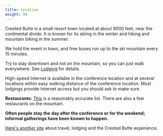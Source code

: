 ```yaml
---
title: Location
weight: 90
---
```


Crested Butte is a small resort town located at about 9000 feet, near
the continental divide. It is known for its skiing in the winter and
hiking and mountain biking in the summer.

<!-- -   [Photos](http://mindviewllc.com/Seminars/Locations/CrestedButte/MoreCrestedButtePhotos.html) -->

We hold the event in town, and free buses run up to the ski mountain
every 15 minutes.

Try to stay downtown and not on the mountain, so you can just walk everywhere.
See <a href = "/lodging">Lodging</a> for details.

High-speed Internet is available in the conference location and at
several locations within easy walking distance of the conference
location. Most lodgings provide Internet access but you should ask to
make sure.

**Restaurants:**
[This](http://www.downtowncrestedbutte.com/restaurants-in-crested-butte/)
is a reasonably accurate list. There are also a few restaurants on the
mountain.

**Often people stay the day after the conference or for the weekend;
informal gatherings have been known to happen.**

[Here's another site](http://travelcrestedbutte.com/) about travel,
lodging and the Crested Butte experience.
